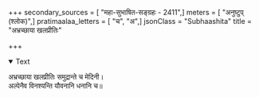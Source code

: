 +++
secondary_sources = [ "महा-सुभाषित-सङ्ग्रहः - 2411",]
meters = [ "अनुष्टुप् (श्लोक)",]
pratimaalaa_letters = [ "च", "अ",]
jsonClass = "Subhaashita"
title = "अभ्रच्छाया खलप्रीतिः"

+++

<details open><summary>Text</summary>

अभ्रच्छाया खलप्रीतिः समुद्रान्ते च मेदिनी।  
अल्पेनैव विनश्यन्ति यौवनानि धनानि च॥
</details>
